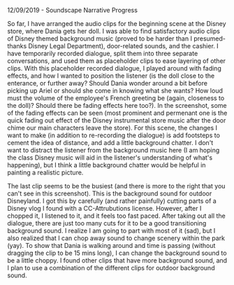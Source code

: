 12/09/2019 - Soundscape Narrative Progress 

So far, I have arranged the audio clips for the beginning scene at the Disney store, where Dania gets her doll. I was able to find satisfactory audio clips of
Disney themed background music (proved to be harder than I presumed- thanks Disney Legal Department), door-related sounds, and the cashier. I have 
temporarily recorded dialogue, split them into three separate conversations, and used them as placeholder clips to ease layering of other clips. With this placeholder recorded dialogue, I played around 
with fading effects, and how I wanted to position the listener (is the doll close to the enterance, or further away? Should Dania wonder around a bit before picking 
up Ariel or should she come in knowing what she wants? How loud must the volume of the employee's French greeting be (again, closeness to the doll)? Should there be fading effects 
here too?). In the screenshot, some of the fading effects can be seen (most prominent and permenant one is the quick fading out effect of the Disney instrumental store music after the door chime 
our main characters leave the store). For this scene, the changes I want to make (in addition to re-recording the dialogue) is add footsteps to 
cement the idea of distance, and add a little background chatter. I don't want to distract the listener from the background music here (I am hoping the class Disney music
will aid in the listener's understanding of what's happening), but I think a little background chatter would be helpful in painting a realistic picture. 

The last clip seems to be the busiest (and there is more to the right that you can't see in this screenshot). This is the background sound 
for outdoor Disneyland. I got this by carefully (and rather painfully) cutting parts of a Disney vlog I found with a CC-Attrubutions license. However, 
after I chopped it, I listened to it, and it feels too fast paced. After taking out all the dialogue, there are just too many cuts for it to be a good transitioning 
background sound. I realize I am going to part with most of it (sad), but I also realized that I can chop away sound to change scenery within the park (yay). 
To show that Dania is walking around and time is passing (without dragging the clip to be 15 mins long), I can change the background sound to be a little 
choppy. I found other clips that have more background sound, and I plan to use a combination of the different clips for outdoor background sound. 


